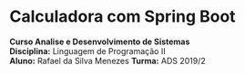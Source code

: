 # Calculadora com Spring Boot

__Curso Analise e Desenvolvimento de Sistemas__  
__Disciplina:__ Linguagem de Programação II  
__Aluno:__ Rafael da Silva Menezes  __Turma:__ ADS 2019/2